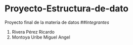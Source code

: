 # Proyecto-Estructura-de-dato
Proyecto final de la materia de datos
##*Integrantes*
1. Rivera Pérez Ricardo
2. Montoya Uribe Miguel Angel
